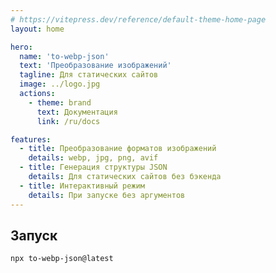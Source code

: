 ```yaml
---
# https://vitepress.dev/reference/default-theme-home-page
layout: home

hero:
  name: 'to-webp-json'
  text: 'Преобразование изображений'
  tagline: Для статических сайтов
  image: ../logo.jpg
  actions:
    - theme: brand
      text: Документация
      link: /ru/docs

features:
  - title: Преобразование форматов изображений
    details: webp, jpg, png, avif
  - title: Генерация структуры JSON
    details: Для статических сайтов без бэкенда
  - title: Интерактивный режим
    details: При запуске без аргументов
---
```


## Запуск

```sh
npx to-webp-json@latest
```
